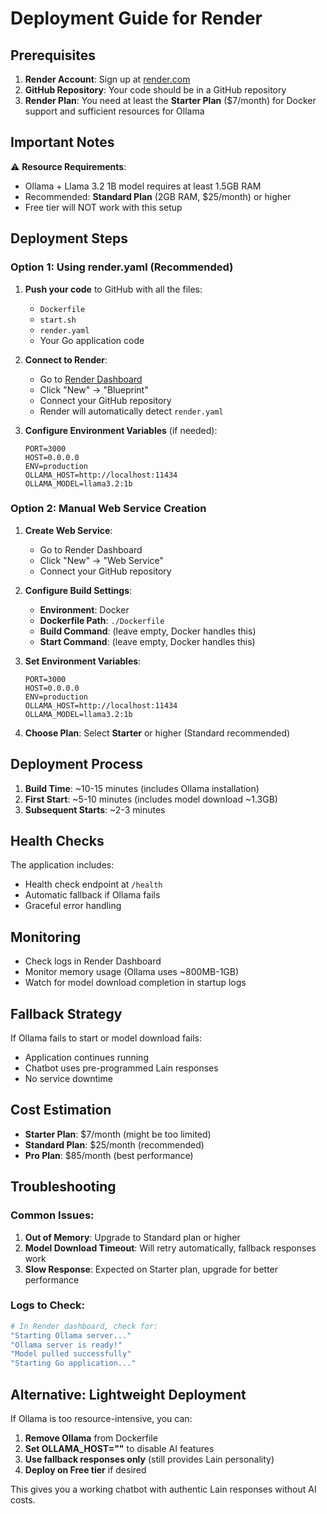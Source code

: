 # Deployment Guide for Render

## Prerequisites

1. **Render Account**: Sign up at [render.com](https://render.com)
2. **GitHub Repository**: Your code should be in a GitHub repository
3. **Render Plan**: You need at least the **Starter Plan** ($7/month) for Docker support and sufficient resources for Ollama

## Important Notes

⚠️ **Resource Requirements**: 
- Ollama + Llama 3.2 1B model requires at least 1.5GB RAM
- Recommended: **Standard Plan** (2GB RAM, $25/month) or higher
- Free tier will NOT work with this setup

## Deployment Steps

### Option 1: Using render.yaml (Recommended)

1. **Push your code** to GitHub with all the files:
   - `Dockerfile`
   - `start.sh`
   - `render.yaml`
   - Your Go application code

2. **Connect to Render**:
   - Go to [Render Dashboard](https://dashboard.render.com)
   - Click "New" → "Blueprint"
   - Connect your GitHub repository
   - Render will automatically detect `render.yaml`

3. **Configure Environment Variables** (if needed):
   ```
   PORT=3000
   HOST=0.0.0.0
   ENV=production
   OLLAMA_HOST=http://localhost:11434
   OLLAMA_MODEL=llama3.2:1b
   ```

### Option 2: Manual Web Service Creation

1. **Create Web Service**:
   - Go to Render Dashboard
   - Click "New" → "Web Service"
   - Connect your GitHub repository

2. **Configure Build Settings**:
   - **Environment**: Docker
   - **Dockerfile Path**: `./Dockerfile`
   - **Build Command**: (leave empty, Docker handles this)
   - **Start Command**: (leave empty, Docker handles this)

3. **Set Environment Variables**:
   ```
   PORT=3000
   HOST=0.0.0.0
   ENV=production
   OLLAMA_HOST=http://localhost:11434
   OLLAMA_MODEL=llama3.2:1b
   ```

4. **Choose Plan**: Select **Starter** or higher (Standard recommended)

## Deployment Process

1. **Build Time**: ~10-15 minutes (includes Ollama installation)
2. **First Start**: ~5-10 minutes (includes model download ~1.3GB)
3. **Subsequent Starts**: ~2-3 minutes

## Health Checks

The application includes:
- Health check endpoint at `/health`
- Automatic fallback if Ollama fails
- Graceful error handling

## Monitoring

- Check logs in Render Dashboard
- Monitor memory usage (Ollama uses ~800MB-1GB)
- Watch for model download completion in startup logs

## Fallback Strategy

If Ollama fails to start or model download fails:
- Application continues running
- Chatbot uses pre-programmed Lain responses
- No service downtime

## Cost Estimation

- **Starter Plan**: $7/month (might be too limited)
- **Standard Plan**: $25/month (recommended)
- **Pro Plan**: $85/month (best performance)

## Troubleshooting

### Common Issues:

1. **Out of Memory**: Upgrade to Standard plan or higher
2. **Model Download Timeout**: Will retry automatically, fallback responses work
3. **Slow Response**: Expected on Starter plan, upgrade for better performance

### Logs to Check:
```bash
# In Render dashboard, check for:
"Starting Ollama server..."
"Ollama server is ready!"
"Model pulled successfully"
"Starting Go application..."
```

## Alternative: Lightweight Deployment

If Ollama is too resource-intensive, you can:

1. **Remove Ollama** from Dockerfile
2. **Set OLLAMA_HOST=""** to disable AI features  
3. **Use fallback responses only** (still provides Lain personality)
4. **Deploy on Free tier** if desired

This gives you a working chatbot with authentic Lain responses without AI costs.

